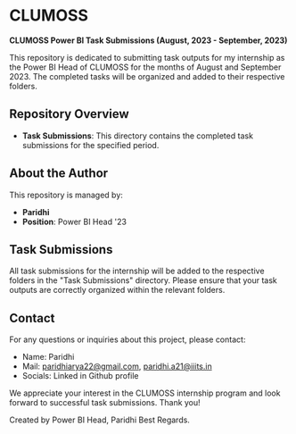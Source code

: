 # CLUMOSS

**CLUMOSS Power BI Task Submissions (August, 2023 - September, 2023)**

This repository is dedicated to submitting task outputs for my internship as the Power BI Head of CLUMOSS for the months of August and September 2023. The completed tasks will be organized and added to their respective folders.

## Repository Overview

- **Task Submissions**: This directory contains the completed task submissions for the specified period.

## About the Author

This repository is managed by:

- **Paridhi**
- **Position**: Power BI Head '23

## Task Submissions

All task submissions for the internship will be added to the respective folders in the "Task Submissions" directory. Please ensure that your task outputs are correctly organized within the relevant folders.

## Contact

For any questions or inquiries about this project, please contact:


- Name: Paridhi 
- Mail: paridhiarya22@gmail.com, paridhi.a21@iiits.in
- Socials: Linked in Github profile

We appreciate your interest in the CLUMOSS internship program and look forward to successful task submissions. Thank you!


Created by Power BI Head,
Paridhi
Best Regards.
